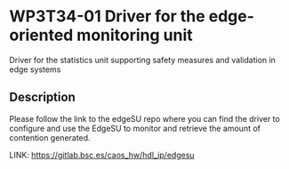 # WP3T34-01 Driver for the edge-oriented monitoring unit

Driver for the statistics unit supporting safety measures and validation in edge systems

## Description

Please follow the link to the edgeSU repo where you can find the driver to configure and use the EdgeSU to monitor and retrieve the amount 
of contention generated.

LINK: <https://gitlab.bsc.es/caos_hw/hdl_ip/edgesu>

